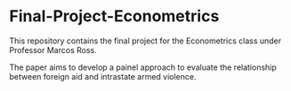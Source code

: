 # Final-Project-Econometrics
This repository contains the final project for the Econometrics class under Professor Marcos Ross. 

The paper aims to develop a painel approach to evaluate the relationship between foreign aid and intrastate armed violence. 
